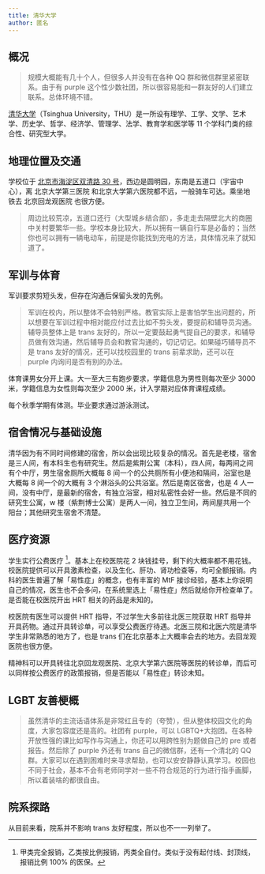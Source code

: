 ```yaml
---
title: 清华大学
author: 匿名
---
```


## 概况

> 规模大概能有几十个人，但很多人并没有在各种 QQ 群和微信群里紧密联系。由于有 purple 这个性少数社团，所以很容易能和一群友好的人们建立联系。总体环境不错。

[清华大学](https://www.tsinghua.edu.cn)（Tsinghua University，THU）是一所设有理学、工学、文学、艺术学、历史学、哲学、经济学、管理学、法学、教育学和医学等 11 个学科门类的综合性、研究型大学。

## 地理位置及交通

学校位于 [北京市海淀区双清路 30 号](https://amap.com/place/B000A7BD6C)，西边是圆明园，东南是五道口（宇宙中心），离 北京大学第三医院 和北京大学第六医院都不远，一般骑车可达。乘坐地铁去 北京回龙观医院 也很方便。

> 周边比较荒凉，五道口还行（大型城乡结合部），多走走去隔壁北大的商圈中关村要繁华一些。学校本身比较大，所以拥有一辆自行车是必备的；当然你也可以拥有一辆电动车，前提是你能找到充电的方法，具体情况来了就知道了。

## 军训与体育

军训要求剪短头发，但存在沟通后保留头发的先例。

> 军训在校内，所以整体不会特别严格。教官实际上是害怕学生出问题的，所以想要在军训过程中相对能应付过去比如不剪头发，要提前和辅导员沟通。辅导员整体上是 trans 友好的，所以一定要鼓起勇气提自己的要求，和辅导员做有效沟通，然后辅导员会和教官沟通的，切记切记。如果碰巧辅导员不是 trans 友好的情况，还可以找校园里的 trans 前辈求助，还可以在 purple 内询问是否有别的办法。

体育课男女分开上课。大一至大三有跑步要求，学籍信息为男性则每次至少 3000 米，学籍信息为女性则每次至少 2000 米，计入学期对应体育课程成绩。

每个秋季学期有体测。毕业要求通过游泳测试。

## 宿舍情况与基础设施

清华因为有不同时间修建的宿舍，所以会出现比较复杂的情况。首先是老楼，宿舍是三人间，有本科生也有研究生。然后是紫荆公寓（本科），四人间，每两间之间有个中厅，男生宿舍厕所大概每 8 间一个的公共厕所有小便池和隔间，浴室也是大概每 8 间一个的大概有 3 个淋浴头的公共浴室。然后是南区宿舍，也是 4 人一间，没有中厅，是最新的宿舍，有独立浴室，相对私密性会好一些。然后是不同的研究生公寓，w 楼（紫荆博士公寓）是两人一间，独立卫生间，两间屋共用一个阳台；其他研究生宿舍不清楚。

## 医疗资源

学生实行公费医疗 [^1]。基本上在校医院花 2 块钱挂号，剩下的大概率都不用花钱。校医院提供可以开具激素检查，以及生化、肝功、肾功检查等，均可全额报销。内科的医生普遍了解「易性症」的概念，也有丰富的 MtF 接诊经验，基本上你说明自己的情况，医生也不会多问，在系统里选上「易性症」然后就给你开检查单了。是否能在校医院开出 HRT 相关的药品是未知的。

校医院有医生可以提供 HRT 指导，不过学生大多前往北医三院获取 HRT 指导并开具药物。通过开具转诊单，可以享受公费医疗待遇。北医三院和北医六院是清华学生非常熟悉的地方了，也是 trans 们在北京基本上大概率会去的地方。去回龙观医院也很方便。

精神科可以开具转往北京回龙观医院、北京大学第六医院等医院的转诊单，而后可以同样按公费医疗的政策报销，但是否能以「易性症」转诊未知。

## LGBT 友善梗概

> 虽然清华的主流话语体系是非常红且专的（夸赞），但从整体校园文化的角度，大家包容度还是高的。社团有 purple，可以 LGBTQ+大抱团。在各种开放性强的课比如写作与沟通上，你还可以用跨性别为题做自己的 pre 或者报告。然后除了 purple 外还有 trans 自己的微信群，还有一个清北的 QQ 群。大家可以在遇到困难时来寻求帮助，也可以安安静静认真学习。校园也不同于社会，基本不会有老师同学对一些不符合规范的行为进行指手画脚，所以着装啥的都很自由。

## 院系探路

从目前来看，院系并不影响 trans 友好程度，所以也不一一列举了。

[^1]: 甲类完全报销，乙类按比例报销，丙类全自付。类似于没有起付线、封顶线，报销比例 100% 的医保。
